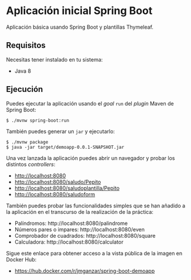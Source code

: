 # Aplicación inicial Spring Boot

Aplicación básica usando Spring Boot y plantillas Thymeleaf.

## Requisitos

Necesitas tener instalado en tu sistema:

- Java 8

## Ejecución

Puedes ejecutar la aplicación usando el _goal_ `run` del _plugin_ Maven 
de Spring Boot:

```
$ ./mvnw spring-boot:run 
```   

También puedes generar un `jar` y ejecutarlo:

```
$ ./mvnw package
$ java -jar target/demoapp-0.0.1-SNAPSHOT.jar 
```

Una vez lanzada la aplicación puedes abrir un navegador y probar los distintos _controllers_:

- [http://localhost:8080](http://localhost:8080)
- [http://localhost:8080/saludo/Pepito](http://localhost:8080/saludo/Pepito)
- [http://localhost:8080/saludoplantilla/Pepito](http://localhost:8080/saludoplantilla/Pepito)
- [http://localhost:8080/saludoform](http://localhost:8080/saludoform)

También puedes probar las funcionalidades simples que se han añadido a la aplicación en el transcurso de la realización de la práctica:

- Palíndromos: http://localhost:8080/palindrome
- Números pares o impares: http://localhost:8080/even
- Comprobador de cuadrados: http://localhost:8080/square
- Calculadora: http://localhost:8080/calculator

Sigue este enlace para obtener acceso a la vista pública de la imagen en Docker Hub:
- https://hub.docker.com/r/jmganzar/spring-boot-demoapp